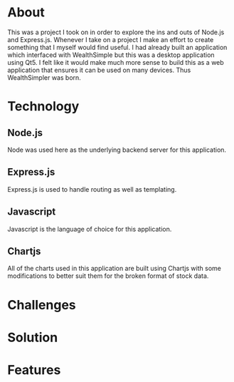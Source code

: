 # About
This was a project I took on in order to explore the ins and outs of Node.js and Express.js. Whenever I take on a project I make an effort to create something that I myself would find useful. I had already built an application which interfaced with WealthSimple but this was a desktop application using Qt5. I felt like it would make much more sense to build this as a web application that ensures it can be used on many devices. Thus WealthSimpler was born.


# Technology

## Node.js
Node was used here as the underlying backend server for this application.

## Express.js
Express.js is used to handle routing as well as templating.

## Javascript
Javascript is the language of choice for this application. 

## Chartjs
All of the charts used in this application are built using Chartjs with some modifications to better suit them for the broken format of stock data.

# Challenges



# Solution



# Features
